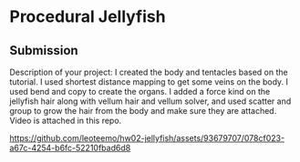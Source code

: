 # Procedural Jellyfish
## Submission
Description of your project: I created the body and tentacles based on the tutorial. I used shortest distance mapping to get some veins on the body. I used bend and copy to create the organs. I added a force kind on the jellyfish hair along with vellum hair and vellum solver, and used scatter and group to grow the hair from the body and make sure they are attached.
Video is attached in this repo. 


https://github.com/leoteemo/hw02-jellyfish/assets/93679707/078cf023-a67c-4254-b6fc-52210fbad6d8



